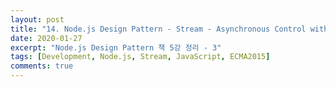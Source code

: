 ```yaml
---
layout: post
title: "14. Node.js Design Pattern - Stream - Asynchronous Control with Stream"
date: 2020-01-27
excerpt: "Node.js Design Pattern 책 5강 정리 - 3"
tags: [Development, Node.js, Stream, JavaScript, ECMA2015]
comments: true
---
```

